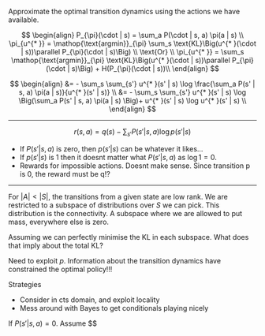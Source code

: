 Approximate the optimal transition dynamics using the actions we have available.

$$
\begin{align}
P_{\pi}(\cdot | s) = \sum_a P(\cdot | s, a) \pi(a | s) \\
\pi_{u^{* }} = \mathop{\text{argmin}}_{\pi} \sum_s \text{KL}\Big(u^{* }(\cdot | s))\parallel P_{\pi}(\cdot | s)\Big) \\
\text{Or} \\
\pi_{u^{* }} =  \sum_s \mathop{\text{argmin}}_{\pi} \text{KL}\Big(u^{* }(\cdot | s))\parallel P_{\pi}(\cdot | s)\Big) + H(P_{\pi}(\cdot | s))\\
\end{align}
$$

$$
\begin{align}
&= - \sum_s \sum_{s'} u^{* }(s' | s) \log \frac{\sum_a P(s' | s, a) \pi(a | s)}{u^{* }(s' | s)} \\
&= - \sum_s \sum_{s'} u^{* }(s' | s) \log \Big(\sum_a P(s' | s, a) \pi(a | s) \Big)+ u^{* }(s' | s) \log u^{* }(s' | s) \\
\end{align}
$$

***

$$
r(s, a) = q(s) - \sum_{s'} P(s'|s, a) \log p(s' | s)
$$

- If $P(s'|s, a)$ is zero, then $p(s'|s)$ can be whatever it likes...
- If $p(s'|s)$ is $1$ then it doesnt matter what $P(s'|s, a)$ as $\log 1 = 0$.
- Rewards for impossible actions. Doesnt make sense. Since transition p is 0, the reward must be q!?

***

For $|A|<|S|$, the transitions from a given state are low rank. We are restricted to a subspace of distributions over $S$ we can pick. This distribution is the connectivity.
A subspace where we are allowed to put mass, everywhere else is zero.

Assuming we can perfectly minimise the KL in each subspace. What does that imply about the total KL?


Need to exploit $p$. Information about the transition dynamics have constrained the optimal policy!!!


Strategies
- Consider in cts domain, and exploit locality
- Mess around with Bayes to get conditionals playing nicely

If $P(s'| s, a) = 0$.
Assume $$
